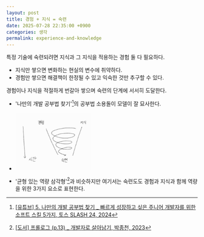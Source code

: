 ```yaml
---
layout: post
title: 경험 + 지식 = 숙련
date: 2025-07-28 22:35:00 +0900
categories: 생각
permalink: experience-and-knowledge
---
```


특정 기술에 숙련되려면 지식과 그 지식을 적용하는 경험 둘 다 필요하다.

- 지식만 쌓으면 변화하는 현실의 변수에 취약하다.
- 경험만 쌓으면 해결책이 한정될 수 있고 익숙한 것만 추구할 수 있다.

경험이나 지식을 적절하게 번갈아 쌓으며 숙련의 단계에 서서히 도달한다.

- '나만의 개발 공부법 찾기'[^1]의 공부법 소용돌이 모델이 잘 묘사한다.
- <img src="../assets/images/experience-and-knowledge.jpeg" alt="경험과 지식의 관계를 나타내는 다이어그램" width="200" />

- '균형 있는 역량 삼각형'[^2]과 비슷하지만 여기서는 숙련도도 경험과 지식과 함께 역량을 위한 3가지 요소로 표현한다.

[^1]: [[유튜브] 5. 나만의 개발 공부법 찾기 _ 빠르게 성장하고 싶은 주니어 개발자를 위한 소프트 스킬 5가지, 토스 SLASH 24, 2024](https://youtu.be/JyAiWo4ghVg?feature=shared&t=1436)
[^2]: [[도서] 프롤로그 (p.13) _ 개발자로 살아남기, 박종천, 2023](https://product.kyobobook.co.kr/detail/S000001953766)
